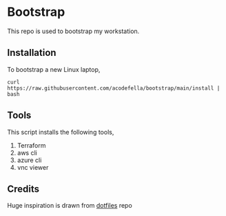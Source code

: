 # Bootstrap

This repo is used to bootstrap my workstation.

## Installation

To bootstrap a new Linux laptop,
```
curl https://raw.githubusercontent.com/acodefella/bootstrap/main/install | bash
```

## Tools

This script installs the following tools,
1. Terraform
2. aws cli
3. azure cli
4. vnc viewer

## Credits

Huge inspiration is drawn from [dotfiles](https://github.com/ageekymonk/dotfiles) repo
